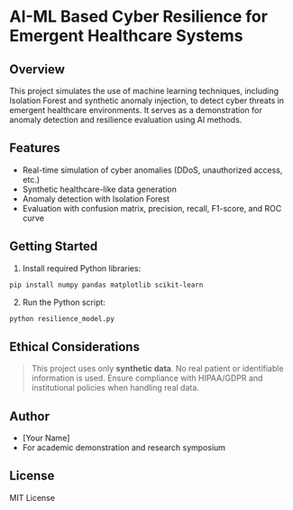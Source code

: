 # AI-ML Based Cyber Resilience for Emergent Healthcare Systems

## Overview
This project simulates the use of machine learning techniques, including Isolation Forest and synthetic anomaly injection, to detect cyber threats in emergent healthcare environments. It serves as a demonstration for anomaly detection and resilience evaluation using AI methods.

## Features
- Real-time simulation of cyber anomalies (DDoS, unauthorized access, etc.)
- Synthetic healthcare-like data generation
- Anomaly detection with Isolation Forest
- Evaluation with confusion matrix, precision, recall, F1-score, and ROC curve

## Getting Started
1. Install required Python libraries:
```bash
pip install numpy pandas matplotlib scikit-learn
```

2. Run the Python script:
```bash
python resilience_model.py
```

## Ethical Considerations
> This project uses only **synthetic data**. No real patient or identifiable information is used.
> Ensure compliance with HIPAA/GDPR and institutional policies when handling real data.

## Author
- [Your Name]
- For academic demonstration and research symposium

## License
MIT License
